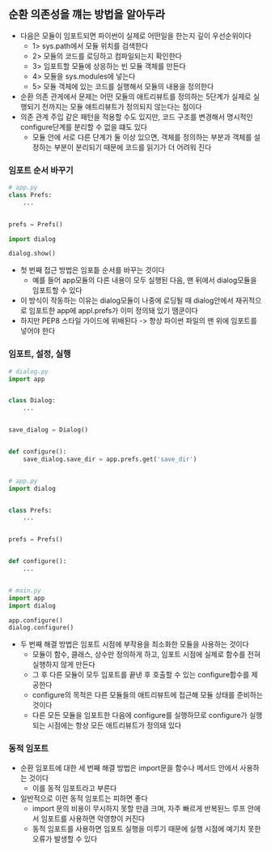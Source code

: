 ## 순환 의존성을 꺠는 방법을 알아두라

- 다음은 모듈이 임포트되면 파이썬이 실제로 어떤일을 한는지 깊이 우선순위이다
    - 1> sys.path에서 모듈 위치를 검색한다
    - 2> 모듈의 코드를 로딩하고 컴파일되는지 확인한다
    - 3> 임포트할 모듈에 상응하는 빈 모듈 객체를 만든다
    - 4> 모듈을 sys.modules에 넣는다
    - 5> 모듈 객체에 있는 코드를 실행해서 모듈의 내용을 정의한다
- 순환 의존 관게에서 문제는 어떤 모듈의 애트리뷰트를 정의하는 5단계가 실제로 실행되기 전까지는 모듈 애트리뷰트가 정의되지 않는다는 점이다
- 의존 관계 주입 같은 패턴을 적용할 수도 있지만, 코드 구조를 변경해서 명시적인 configure단계를 분리할 수 없을 떄도 있다
    - 모듈 안에 서로 다른 단계가 둘 이상 있으면, 객체를 정의하는 부분과 객체를 설정하는 부분이 분리되기 때문에 코드를 읽기가 더 어려워 진다

### 임포트 순서 바꾸기

```python
# app.py
class Prefs:
    ...


prefs = Prefs()

import dialog

dialog.show()
```

- 첫 번째 접근 방법은 임포틑 순서를 바꾸는 것이다
    - 예를 들어 app모듈의 다른 내용이 모두 실행된 다음, 맨 뒤에서 dialog모듈을 임포트할 수 있다
- 이 방식이 작동하는 이유는 dialog모듈이 나중에 로딩될 때 dialog안에서 재귀적으로 임포트한 app에 appl.prefs가 이미 정의돼 있기 땜쿤이다
- 하지만 PEP8 스타일 가이드에 위배된다 -> 항상 파이썬 파일의 맨 위에 임포트를 넣어야 한다

### 임포트, 설정, 실행

```python
# dialog.py
import app


class Dialog:
    ...


save_dialog = Dialog()


def configure():
    save_dialog.save_dir = app.prefs.get('save_dir')


# app.py
import dialog


class Prefs:
    ...


prefs = Prefs()


def configure():
    ...


# main.py
import app
import dialog

app.configure()
dialog.configure()
```

- 두 번째 해결 방법은 임포트 시점에 부작용을 최소화한 모듈을 사용하는 것이다
    - 모듈이 함수, 클래스, 상수만 정의하게 하고, 임포트 시점에 실제로 함수를 전혀 실행하지 않게 만든다
    - 그 후 다른 모듈이 모두 임포트를 끝낸 후 호출할 수 있는 configure함수를 제공한다
    - configure의 목적은 다른 모듈들의 애트리뷰트에 접근해 모듈 상태를 준비하는 것이다
    - 다른 모든 모듈을 임포트한 다음에 configure를 실행하므로 configure가 실행되는 시점에는 항상 모든 애트리뷰트가 정의돼 있다

### 동적 임포트

- 순환 임포트에 대한 세 번째 해결 방법은 import문을 함수나 메서드 안에서 사용하는 것이다
    - 이를 동적 임포트라고 부른다
- 일반적으로 이런 동적 임포트는 피하면 좋다
    - import 문의 비용이 무시하지 못할 만큼 크며, 자주 빠르게 반복된느 루프 안에서 임포트를 사용하면 악영향이 커진다
    - 동적 임포트를 사용하면 임포트 실행을 미루기 때문에 실행 시점에 예기치 못한 오류가 발생할 수 있다